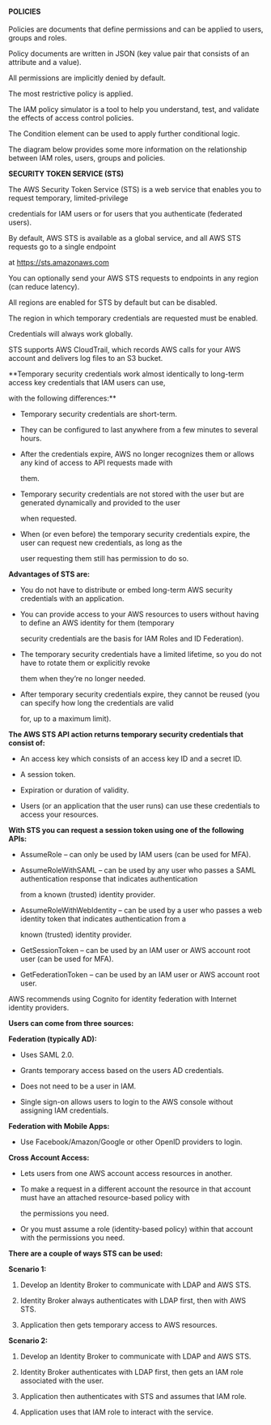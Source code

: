 #### POLICIES

Policies are documents that define permissions and can be applied to users,
groups and roles.

Policy documents are written in JSON (key value pair that consists of an
attribute and a value).

All permissions are implicitly denied by default.

The most restrictive policy is applied.

The IAM policy simulator is a tool to help you understand, test, and validate
the effects of access control policies.

The Condition element can be used to apply further conditional logic.

The diagram below provides some more information on the relationship between IAM
roles, users, groups and policies.

**SECURITY TOKEN SERVICE (STS)**

The AWS Security Token Service (STS) is a web service that enables you to
request temporary, limited-privilege

credentials for IAM users or for users that you authenticate (federated users).

By default, AWS STS is available as a global service, and all AWS STS requests
go to a single endpoint

at https://sts.amazonaws.com

You can optionally send your AWS STS requests to endpoints in any region (can
reduce latency).

All regions are enabled for STS by default but can be disabled.

The region in which temporary credentials are requested must be enabled.

Credentials will always work globally.

STS supports AWS CloudTrail, which records AWS calls for your AWS account and
delivers log files to an S3 bucket.

**Temporary security credentials work almost identically to long-term access key
credentials that IAM users can use,

with the following differences:**

- Temporary security credentials are short-term.

- They can be configured to last anywhere from a few minutes to several hours.

- After the credentials expire, AWS no longer recognizes them or allows any kind
  of access to API requests made with

  them.

- Temporary security credentials are not stored with the user but are generated
  dynamically and provided to the user

  when requested.

- When (or even before) the temporary security credentials expire, the user can
  request new credentials, as long as the

  user requesting them still has permission to do so.

**Advantages of STS are:**

- You do not have to distribute or embed long-term AWS security credentials with
  an application.

- You can provide access to your AWS resources to users without having to define
  an AWS identity for them (temporary

  security credentials are the basis for IAM Roles and ID Federation).

- The temporary security credentials have a limited lifetime, so you do not have
  to rotate them or explicitly revoke

  them when they’re no longer needed.


- After temporary security credentials expire, they cannot be reused (you can
  specify how long the credentials are valid

  for, up to a maximum limit).

**The AWS STS API action returns temporary security credentials that consist
of:**

- An access key which consists of an access key ID and a secret ID.

- A session token.

- Expiration or duration of validity.

- Users (or an application that the user runs) can use these credentials to
  access your resources.

**With STS you can request a session token using one of the following APIs:**

- AssumeRole – can only be used by IAM users (can be used for MFA).

- AssumeRoleWithSAML – can be used by any user who passes a SAML authentication
  response that indicates authentication

  from a known (trusted) identity provider.

- AssumeRoleWithWebIdentity – can be used by a user who passes a web identity
  token that indicates authentication from a

  known (trusted) identity provider.

- GetSessionToken – can be used by an IAM user or AWS account root user (can be
  used for MFA).

- GetFederationToken – can be used by an IAM user or AWS account root user.

AWS recommends using Cognito for identity federation with Internet identity
providers.

**Users can come from three sources:**

**Federation (typically AD):**

- Uses SAML 2.0.

- Grants temporary access based on the users AD credentials.

- Does not need to be a user in IAM.

- Single sign-on allows users to login to the AWS console without assigning IAM
  credentials.

**Federation with Mobile Apps:**

- Use Facebook/Amazon/Google or other OpenID providers to login.

**Cross Account Access:**

- Lets users from one AWS account access resources in another.

- To make a request in a different account the resource in that account must
  have an attached resource-based policy with

  the permissions you need.

- Or you must assume a role (identity-based policy) within that account with the
  permissions you need.

**There are a couple of ways STS can be used:**

**Scenario 1:**

1. Develop an Identity Broker to communicate with LDAP and AWS STS.

2. Identity Broker always authenticates with LDAP first, then with AWS STS.

3. Application then gets temporary access to AWS resources.

**Scenario 2:**

1. Develop an Identity Broker to communicate with LDAP and AWS STS.

2. Identity Broker authenticates with LDAP first, then gets an IAM role
   associated with the user.

3. Application then authenticates with STS and assumes that IAM role.

4. Application uses that IAM role to interact with the service.

